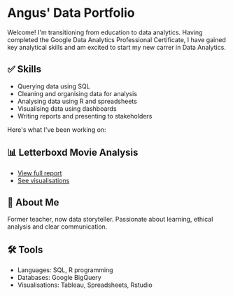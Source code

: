 # Angus' Data Portfolio

Welcome! I'm transitioning from education to data analytics. Having completed the Google Data Analytics Professional Certificate, I have gained key analytical skills and am excited to start my new carrer in Data Analytics. 

## ✅ Skills
* Querying data using SQL
* Cleaning and organising data for analysis
* Analysing data using R and spreadsheets
* Visualising data using dashboards
* Writing reports and presenting to stakeholders

Here's what I've been working on:

## 📊 Letterboxd Movie Analysis
- [View full report]((https://github.com/Angus-GS/Angus-GS.github.io/blob/7b5f1000e6db6e7aa55c4a6247e186436c1f000b/Data%20Analysis%20-%20Letterbox%20Movie%20Classification%20Dataset.docx))
- [See visualisations](#)

## 📁 About Me
Former teacher, now data storyteller. Passionate about learning, ethical analysis and clear communication.

## 🛠️ Tools
* Languages: SQL, R programming
* Databases: Google BigQuery
* Visualisations: Tableau, Spreadsheets, Rstudio
